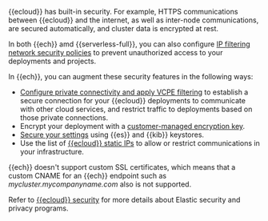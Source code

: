 {{ecloud}} has built-in security. For example, HTTPS communications between {{ecloud}} and the internet, as well as inter-node communications, are secured automatically, and cluster data is encrypted at rest.

In both {{ech}} amd {{serverless-full}}, you can also configure [IP filtering network security policies](/deploy-manage/security/ip-filtering-cloud.md) to prevent unauthorized access to your deployments and projects.

In {{ech}}, you can augment these security features in the following ways:
* [Configure private connectivity and apply VCPE filtering](/deploy-manage/security/traffic-filtering.md) to establish a secure connection for your {{ecloud}} deployments to communicate with other cloud services, and restrict traffic to deployments based on those private connections.
* Encrypt your deployment with a [customer-managed encryption key](/deploy-manage/security/encrypt-deployment-with-customer-managed-encryption-key.md).
* [Secure your settings](/deploy-manage/security/secure-settings.md) using {{es}} and {{kib}} keystores.
* Use the list of [{{ecloud}} static IPs](/deploy-manage/security/elastic-cloud-static-ips.md) to allow or restrict communications in your infrastructure.

{{ech}} doesn't support custom SSL certificates, which means that a custom CNAME for an {{ech}} endpoint such as *mycluster.mycompanyname.com* also is not supported.

Refer to [{{ecloud}} security](https://www.elastic.co/cloud/security) for more details about Elastic security and privacy programs.